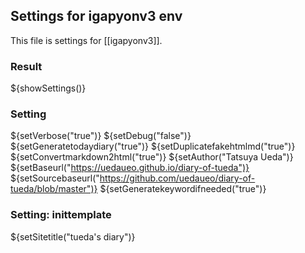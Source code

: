 ## Settings for igapyonv3 env

This file is settings for [[igapyonv3]].

### Result

${showSettings()}

### Setting

${setVerbose("true")}
${setDebug("false")}
${setGeneratetodaydiary("true")}
${setDuplicatefakehtmlmd("true")}
${setConvertmarkdown2html("true")}
${setAuthor("Tatsuya Ueda")}
${setBaseurl("https://uedaueo.github.io/diary-of-tueda")}
${setSourcebaseurl("https://github.com/uedaueo/diary-of-tueda/blob/master")}
${setGeneratekeywordifneeded("true")}

### Setting: inittemplate

${setSitetitle("tueda's diary")}

